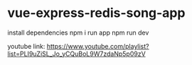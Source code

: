 # vue-express-redis-song-app

install dependencies
npm i
run app
npm run dev

youtube link: https://www.youtube.com/playlist?list=PLI9uZiSL_Jo_yCQuBoL9W7zdaNp5p09zV
